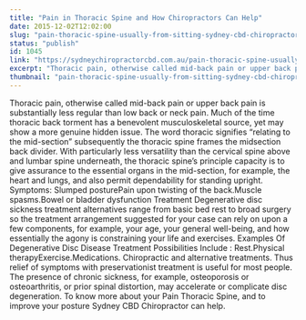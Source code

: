 ```yaml
---
title: "Pain in Thoracic Spine and How Chiropractors Can Help"
date: 2015-12-02T12:02:00
slug: "pain-thoracic-spine-usually-from-sitting-sydney-cbd-chiropractor-can-help"
status: "publish"
id: 1045
link: "https://sydneychiropractorcbd.com.au/pain-thoracic-spine-usually-from-sitting-sydney-cbd-chiropractor-can-help/"
excerpt: "Thoracic pain, otherwise called mid-back pain or upper back pain is substantially less regular than low back or neck pain. Much of the time thoracic back torment has a benevolent musculoskeletal source, yet may show a more genuine hidden issue. The word thoracic signifies “relating to the mid-section” subsequently the thoracic spine frames the midsection [&hellip;]"
thumbnail: "pain-thoracic-spine-usually-from-sitting-sydney-cbd-chiropractor-can-help.jpg"
---
```


Thoracic pain, otherwise called mid-back pain or upper back pain is substantially less regular than low back or neck pain. Much of the time thoracic back torment has a benevolent musculoskeletal source, yet may show a more genuine hidden issue. The word thoracic signifies “relating to the mid-section” subsequently the thoracic spine frames the midsection back divider. With particularly less versatility than the cervical spine above and lumbar spine underneath, the thoracic spine’s principle capacity is to give assurance to the essential organs in the mid-section, for example, the heart and lungs, and also permit dependability for standing upright. Symptoms: Slumped posturePain upon twisting of the back.Muscle spasms.Bowel or bladder dysfunction Treatment Degenerative disc sickness treatment alternatives range from basic bed rest to broad surgery so the treatment arrangement suggested for your case can rely on upon a few components, for example, your age, your general well-being, and how essentially the agony is constraining your life and exercises. Examples Of Degenerative Disc Disease Treatment Possibilities Include : Rest.Physical therapyExercise.Medications. Chiropractic and alternative treatments. Thus relief of symptoms with preservationist treatment is useful for most people. The presence of chronic sickness, for example, osteoporosis or osteoarthritis, or prior spinal distortion, may accelerate or complicate disc degeneration. To know more about your Pain Thoracic Spine, and to improve your posture&nbsp;Sydney CBD Chiropractor&nbsp;can help.
